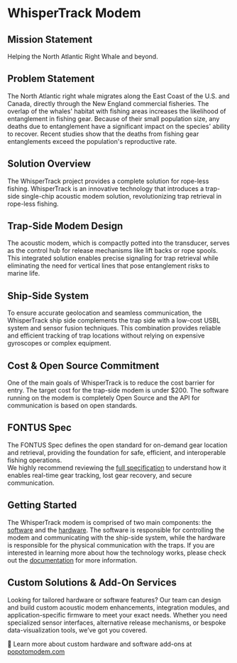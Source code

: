 # WhisperTrack Modem

## Mission Statement
Helping the North Atlantic Right Whale and beyond.

## Problem Statement
The North Atlantic right whale migrates along the East Coast of the U.S. and Canada, directly through the New England commercial fisheries. The overlap of the whales' habitat with fishing areas increases the likelihood of entanglement in fishing gear. Because of their small population size, any deaths due to entanglement have a significant impact on the species' ability to recover. Recent studies show that the deaths from fishing gear entanglements exceed the population's reproductive rate.

## Solution Overview
The WhisperTrack project provides a complete solution for rope-less fishing. WhisperTrack is an innovative technology that introduces a trap-side single-chip acoustic modem solution, revolutionizing trap retrieval in rope-less fishing.

## Trap-Side Modem Design
The acoustic modem, which is compactly potted into the transducer, serves as the control hub for release mechanisms like lift backs or rope spools. This integrated solution enables precise signaling for trap retrieval while eliminating the need for vertical lines that pose entanglement risks to marine life.

## Ship-Side System
To ensure accurate geolocation and seamless communication, the WhisperTrack ship side complements the trap side with a low-cost USBL system and sensor fusion techniques. This combination provides reliable and efficient tracking of trap locations without relying on expensive gyroscopes or complex equipment.

## Cost & Open Source Commitment
One of the main goals of WhisperTrack is to reduce the cost barrier for entry. The target cost for the trap-side modem is under $200. The software running on the modem is completely Open Source and the API for communication is based on open standards.

## FONTUS Spec
The FONTUS Spec defines the open standard for on-demand gear location and retrieval, providing the foundation for safe, efficient, and interoperable fishing operations.  
We highly recommend reviewing the [full specification](software/fontus-spec.md) to understand how it enables real-time gear tracking, lost gear recovery, and secure communication.

## Getting Started
The WhisperTrack modem is comprised of two main components: the [software](software/getting-started-with-software.md) and the [hardware](hardware/TrapSideHardwareOverview.md). The software is responsible for controlling the modem and communicating with the ship-side system, while the hardware is responsible for the physical communication with the traps. If you are interested in learning more about how the technology works, please check out the [documentation](how-whispertrack-works.md) for more information.

## Custom Solutions & Add-On Services

Looking for tailored hardware or software features? Our team can design and build custom acoustic modem enhancements, integration modules, and application-specific firmware to meet your exact needs. Whether you need specialized sensor interfaces, alternative release mechanisms, or bespoke data-visualization tools, we’ve got you covered.

🔗 Learn more about custom hardware and software add-ons at [popotomodem.com](https://popotomodem.com)